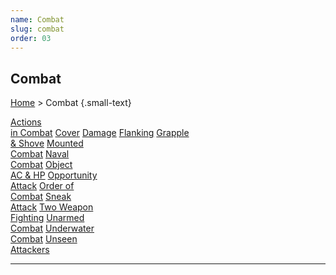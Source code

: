 ```yaml
---
name: Combat
slug: combat
order: 03
---
```

## Combat
[Home](dm-operations-center) > Combat {.small-text}

<div class="menu-container">
    <a href="actions-in-combat">Actions<br/> in Combat</a>
    <a href="cover">Cover</a>
    <a href="damage">Damage</a>
    <a href="flanking">Flanking</a>
    <a href="grapple-and-shove">Grapple<br/> & Shove</a>
    <a href="mounted-combat">Mounted<br/> Combat</a>
    <a href="naval-combat">Naval<br/> Combat</a>
    <a href="object-ac-and-hp">Object<br/> AC & HP</a>
    <a href="opportunity-attack">Opportunity<br/> Attack</a>
    <a href="order-of-combat">Order of<br/> Combat</a>
    <a href="sneak-attack">Sneak<br/> Attack</a>
    <a href="two-weapon-fighting">Two Weapon<br/> Fighting</a>
    <a href="unarmed-combat">Unarmed<br/> Combat</a>
    <a href="underwater-combat">Underwater<br/> Combat</a>
    <a href="unseen-attackers">Unseen<br/> Attackers</a>
</div>
<hr/>

